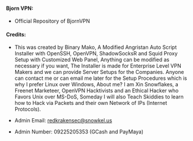 #### Bjorn VPN:

* Official Repository of BjornVPN

#### Credits:

* This was created by Binary Mako, A Modified Angristan Auto Script Installer with OpenSSH, OpenVPN, ShadowSocksR and Squid Proxy Setup with Customized Web Panel, Anything can be modified as necessary if you want, The Installer is made for Enterprise Level VPN Makers and we can provide Server Setups for the Companies. Anyone can contact me or can email me later for the Setup Procedures which is why I prefer Linux over Windows, About me? I am Xin Snowflakes, a Freenet Marketeer, OpenVPN Hacktivists and an Ethical Hacker who Favors Unix over MS-DoS, Someday I will also Teach Skiddies to learn how to Hack via Packets and their own Network of IPs (Internet Protocols).

* Admin Email: redkrakensec@snowkel.us

* Admin Number: 09225205353 (GCash and PayMaya)

